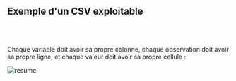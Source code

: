## Exemple d'un CSV exploitable

<br></br>

Chaque variable doit avoir sa propre colonne, chaque observation doit avoir sa propre ligne, et chaque valeur doit avoir sa propre cellule :

![resume](/images/construire-csv/resume.png)
